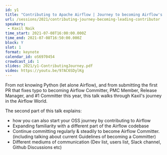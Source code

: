 ```yaml
---
id: y1
title: "Contributing to Apache Airflow | Journey to becoming Airflow's leading contributor"
url: /sessions/2021/contributing-journey-becoming-leading-contributor
speakers:
 - Kaxil Naik
time_start: 2021-07-08T16:00:00.000Z
time_end: 2021-07-08T16:50:00.000Z
block: Y
slot: 1
format: keynote
calendar_id: oS6970454
crowdcast_id: 1
slides: 2021/y1-ContributingJourney.pdf
video: https://youtu.be/97AC6SDylKg
---
```


From not knowing Python (let alone Airflow), and from submitting the first PR that fixes typo to becoming Airflow Committer, PMC Member, Release Manager, and #1 Committer this year, this talk walks through Kaxil's journey in the Airflow World.

 The second part of this talk explains:
 - how you can also start your OSS journey by contributing to Airflow
 - Expanding familiarity with a different part of the Airflow codebase
 - Continue committing regularly & steadily to become Airflow Committer. (including talking about current Guidelines of becoming a Committer)
 - Different mediums of communication (Dev list, users list, Slack channel, Github Discussions etc)

